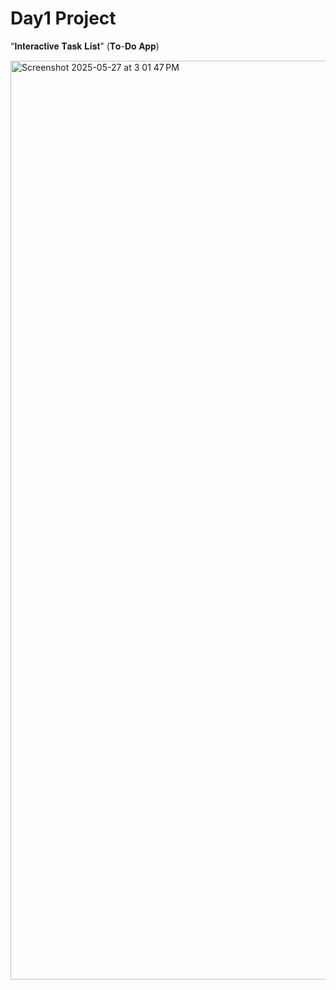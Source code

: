 # Day1 Project

“𝐈𝐧𝐭𝐞𝐫𝐚𝐜𝐭𝐢𝐯𝐞 𝐓𝐚𝐬𝐤 𝐋𝐢𝐬𝐭" (𝐓𝐨-𝐃𝐨 𝐀𝐩𝐩)

<img width="1470" alt="Screenshot 2025-05-27 at 3 01 47 PM" src="https://github.com/user-attachments/assets/164b309a-5bbe-436f-aede-51d32d510abc" />
